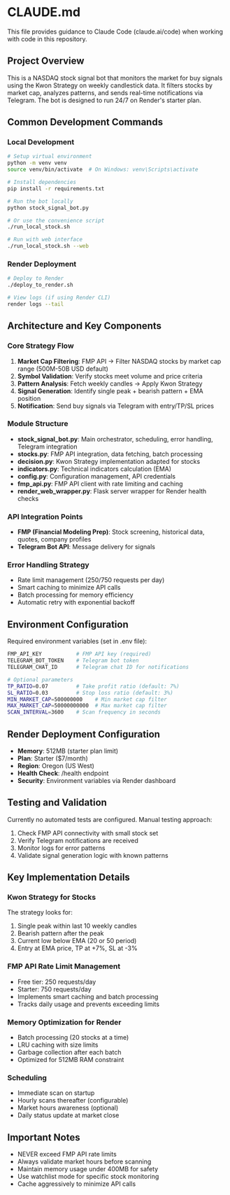# CLAUDE.md

This file provides guidance to Claude Code (claude.ai/code) when working with code in this repository.

## Project Overview

This is a NASDAQ stock signal bot that monitors the market for buy signals using the Kwon Strategy on weekly candlestick data. It filters stocks by market cap, analyzes patterns, and sends real-time notifications via Telegram. The bot is designed to run 24/7 on Render's starter plan.

## Common Development Commands

### Local Development
```bash
# Setup virtual environment
python -m venv venv
source venv/bin/activate  # On Windows: venv\Scripts\activate

# Install dependencies
pip install -r requirements.txt

# Run the bot locally
python stock_signal_bot.py

# Or use the convenience script
./run_local_stock.sh

# Run with web interface
./run_local_stock.sh --web
```

### Render Deployment
```bash
# Deploy to Render
./deploy_to_render.sh

# View logs (if using Render CLI)
render logs --tail
```

## Architecture and Key Components

### Core Strategy Flow
1. **Market Cap Filtering**: FMP API → Filter NASDAQ stocks by market cap range (500M-50B USD default)
2. **Symbol Validation**: Verify stocks meet volume and price criteria
3. **Pattern Analysis**: Fetch weekly candles → Apply Kwon Strategy
4. **Signal Generation**: Identify single peak + bearish pattern + EMA position
5. **Notification**: Send buy signals via Telegram with entry/TP/SL prices

### Module Structure
- **stock_signal_bot.py**: Main orchestrator, scheduling, error handling, Telegram integration
- **stocks.py**: FMP API integration, data fetching, batch processing
- **decision.py**: Kwon Strategy implementation adapted for stocks
- **indicators.py**: Technical indicators calculation (EMA)
- **config.py**: Configuration management, API credentials
- **fmp_api.py**: FMP API client with rate limiting and caching
- **render_web_wrapper.py**: Flask server wrapper for Render health checks

### API Integration Points
- **FMP (Financial Modeling Prep)**: Stock screening, historical data, quotes, company profiles
- **Telegram Bot API**: Message delivery for signals

### Error Handling Strategy
- Rate limit management (250/750 requests per day)
- Smart caching to minimize API calls
- Batch processing for memory efficiency
- Automatic retry with exponential backoff

## Environment Configuration

Required environment variables (set in .env file):
```bash
FMP_API_KEY           # FMP API key (required)
TELEGRAM_BOT_TOKEN    # Telegram bot token
TELEGRAM_CHAT_ID      # Telegram chat ID for notifications

# Optional parameters
TP_RATIO=0.07         # Take profit ratio (default: 7%)
SL_RATIO=0.03         # Stop loss ratio (default: 3%)
MIN_MARKET_CAP=500000000    # Min market cap filter
MAX_MARKET_CAP=50000000000  # Max market cap filter
SCAN_INTERVAL=3600    # Scan frequency in seconds
```

## Render Deployment Configuration
- **Memory**: 512MB (starter plan limit)
- **Plan**: Starter ($7/month)
- **Region**: Oregon (US West)
- **Health Check**: /health endpoint
- **Security**: Environment variables via Render dashboard

## Testing and Validation

Currently no automated tests are configured. Manual testing approach:
1. Check FMP API connectivity with small stock set
2. Verify Telegram notifications are received
3. Monitor logs for error patterns
4. Validate signal generation logic with known patterns

## Key Implementation Details

### Kwon Strategy for Stocks
The strategy looks for:
1. Single peak within last 10 weekly candles
2. Bearish pattern after the peak
3. Current low below EMA (20 or 50 period)
4. Entry at EMA price, TP at +7%, SL at -3%

### FMP API Rate Limit Management
- Free tier: 250 requests/day
- Starter: 750 requests/day
- Implements smart caching and batch processing
- Tracks daily usage and prevents exceeding limits

### Memory Optimization for Render
- Batch processing (20 stocks at a time)
- LRU caching with size limits
- Garbage collection after each batch
- Optimized for 512MB RAM constraint

### Scheduling
- Immediate scan on startup
- Hourly scans thereafter (configurable)
- Market hours awareness (optional)
- Daily status update at market close

## Important Notes

- NEVER exceed FMP API rate limits
- Always validate market hours before scanning
- Maintain memory usage under 400MB for safety
- Use watchlist mode for specific stock monitoring
- Cache aggressively to minimize API calls